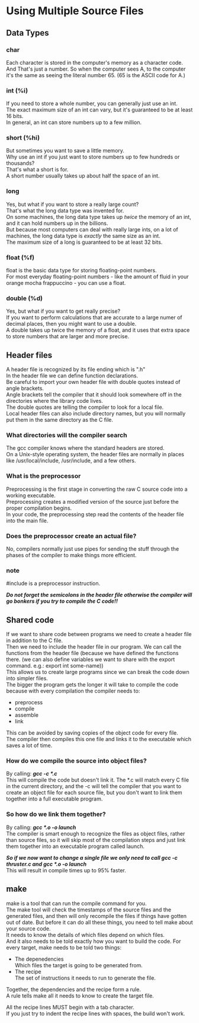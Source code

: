 # Using Multiple Source Files
## Data Types

### char
Each character is stored in the computer's memory as a character code.  
And That's just a number. So when the computer sees A, to the computer it's the same as seeing the literal number 65.
(65 is the ASCII code for A.)

### int (%i)
If you need to store a whole number, you can generally just use an int.  
The exact maximum size of an int can vary, but it's guaranteed to be at least 16 bits.  
In general, an int can store numbers up to a few million.

### short (%hi)
But sometimes you want to save a little memory.  
Why use an int if you just want to store numbers up to few hundreds or thousands?  
That's what a short is for.  
A short number usually takes up about half the space of an int.

### long
Yes, but what if you want to store a really large count?  
That's what the long data type was invented for.  
On some machines, the long data type takes up *twice* the memory of an int, and it can hold numbers up in the billions.  
But because most computers can deal with really large ints, on a lot of machines, the long data type is *exactly* the same size as an int.  
The maximum size of a long is guaranteed to be at least 32 bits.

### float (%f)
float is the basic data type for storing floating-point numbers.  
For most everyday floating-point numbers - like the amount of fluid in your orange mocha frappuccino - you can use a float.

### double (%d)
Yes, but what if you want to get really precise?  
If you want to perform calculations that are accurate to a large numer of decimal places, then you might want to use a double.  
A double takes up twice the memory of a float, and it uses that extra space to store numbers that are larger and more precise.

## Header files

A header file is recognized by its file ending which is ".h"  
In the header file we can define function declarations.  
Be careful to import your own header file with double quotes instead of angle brackets.  
Angle brackets tell the compiler that it should look somewhere off in the directories where the library code lives.  
The double quotes are telling the compiler to look for a local file.  
Local header files can also include directory names, but you will normally put them in the same directory as the C file.

### What directories will the compiler search
The gcc compiler knows where the standard headers are stored.  
On a Unix-style operating system, the header files are normally in places like /usr/local/include, /usr/include, and a few others.

### What is the preprocessor
Preprocessing is the first stage in converting the raw C source code into a working executable.  
Preprocessing creates a modified version of the source just before the proper compilation begins.  
In your code, the preprocessing step read the contents of the header file into the main file.

### Does the preprocessor create an actual file?
No, compilers normally just use pipes for sending the stuff through the phases of the compiler to make things more efficient.

### note
\#include is a preprocessor instruction.

***Do not forget the semicolons in the header file otherwise the compiler will go bonkers if you try to compile the C code!!***

## Shared code
If we want to share code between programs we need to create a header file in addition to the C file.  
Then we need to include the header file in our program. We can call the functions from the header file
(because we have defined the functions there. (we can also define variables we want to share with the export command. e.g.: export int some-name))  
This allows us to create large programs since we can break the code down into simpler files.  
The bigger the program gets the longer it will take to compile the code because with every compilation the compiler needs to:
- preprocess
- compile
- assemble
- link

This can be avoided by saving copies of the object code for every file.  
The compiler then compiles this one file and links it to the executable which saves a lot of time.

### How do we compile the source into object files?
By calling: ***gcc -c \*.c***  
This will compile the code but doesn't link it.
The *.c will match every C file in the current directory, and the -c will tell the compiler that you want to create an object
file for each source file, but you don't want to link them together into a full executable program.

### So how do we link them together?

By calling: ***gcc \*.o -o launch***  
The compiler is smart enough to recognize the files as object files, rather than source files, so it will skip most of the compilation
steps and just link them together into an executable program called launch.

***So if we now want to change a single file we only need to call gcc -c thruster.c and gcc \*.o -o launch***  
This will result in compile times up to 95% faster.

## make
make is a tool that can run the compile command for you.  
The make tool will check the timestamps of the source files and the generated files, and then will only
recompile the files if things have gotten out of date.
But before it can do all these things, you need to tell make about your source code.  
It needs to know the details of which files depend on which files.  
And it also needs to be told exactly how you want to build the code.
For every target, make needs to be told two things:
- The depenedencies  
  Which files the target is going to be generated from.
- The recipe  
  The set of instructions it needs to run to generate the file.

Together, the dependencies and the recipe form a rule.  
A rule tells make all it needs to know to create the target file.

All the recipe lines MUST begin with a tab character.  
If you just try to indent the recipe lines with spaces, the build won't work.


